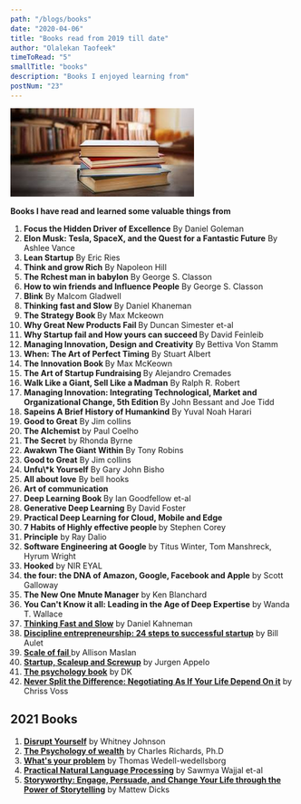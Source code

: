 ```yaml
---
path: "/blogs/books"
date: "2020-04-06"
title: "Books read from 2019 till date"
author: "Olalekan Taofeek"
timeToRead: "5"
smallTitle: "books"
description: "Books I enjoyed learning from"
postNum: "23"
---
```


<img src="./cover_23.jpg"/>
<br/>

**Books I have read and learned some valuable things from**

<ol>
<li> <strong>Focus the Hidden Driver of Excellence</strong> By Daniel Goleman </li>
<li> <strong>Elon Musk: Tesla, SpaceX, and the Quest for a Fantastic Future</strong> By Ashlee Vance
<li> <strong>Lean Startup</strong> By Eric Ries
<li> <strong>Think and grow Rich</strong> By Napoleon Hill
<li>  <strong>The Rchest man in babylon</strong> By George S. Classon
<li>  <strong>How to win friends and Influence People</strong> By George S. Classon
<li>  <strong>Blink</strong> By Malcom Gladwell
<li>  <strong>Thinking fast and Slow</strong> By Daniel Khaneman
<li>  <strong>The Strategy Book </strong> By Max Mckeown
<li>  <strong> Why Great New Products Fail </strong> By Duncan Simester et-al
<li> <strong> Why Startup fail and How yours can succeed </strong> By David Feinleib
<li>  <strong> Managing Innovation, Design and Creativity</strong> By Bettiva Von Stamm
<li> <strong>When: The Art of Perfect Timing</strong> By Stuart Albert
<li>  <strong>The Innovation Book </strong> By Max McKeown
<li>  <strong> The Art of Startup Fundraising </strong> By Alejandro Cremades
<li>  <strong>Walk Like a Giant, Sell Like a Madman</strong> By Ralph R. Robert
<li>  <strong>Managing Innovation: Integrating Technological, Market and Organizational Change, 5th Edition </strong> By John Bessant and Joe Tidd
<li>  <strong>Sapeins A Brief History of Humankind</strong> By Yuval Noah Harari
<li>  <strong> Good to Great</strong> By Jim collins
<li> <strong>The Alchemist</strong> by Paul Coelho
<li> <strong>The Secret</strong> by Rhonda Byrne
<li>  <strong> Awakwn The Giant Within</strong> By Tony Robins
<li>  <strong> Good to Great</strong> By Jim collins
<li>  <strong> Unfu\*k Yourself</strong> By Gary John Bisho
<li> <strong> All about love</strong> By bell hooks
<li>  <strong>Art of communication</strong>
<li>  <strong>Deep Learning Book </strong> By Ian Goodfellow et-al
<li>  <strong>Generative Deep Learning</strong> By David Foster
<li>  <strong> Practical Deep Learning for Cloud, Mobile and Edge</strong>
<li>  <strong>7 Habits of Highly effective people </strong> by Stephen Corey
<li>  <strong>Principle</strong> by Ray Dalio
<li>  <strong>Software Engineering at Google</strong> by Titus Winter, Tom Manshreck, Hyrum Wright
<li> <strong>Hooked</strong> by NIR EYAL
<li> <strong>the four: the DNA of Amazon, Google, Facebook and Apple</strong> by Scott Galloway
<li>  <strong>The New One Mnute Manager</strong> by Ken Blanchard
<li>  <strong>You Can't Know it all: Leading in the Age of Deep Expertise</strong> by Wanda T. Wallace
<li>  <a href=""><strong>Thinking Fast and Slow</a></strong> by Daniel Kahneman
<li> <a href=""><strong>Discipline entrepreneurship: 24 steps to successful startup</a></strong> by Bill Aulet
<li>  <a href=""><strong>Scale of fail </a></strong> by Allison Maslan
<li>  <a href=""><strong>Startup, Scaleup and Screwup</a></strong> by Jurgen Appelo
<li>  <a href=""><strong>The psychology book</a></strong> by DK
<li>  <a href=""><strong>Never Split the Difference: Negotiating As If Your Life Depend On it</a></strong> by Chriss Voss
</ol>

## 2021 Books

<ol>
<li> <a href="https://www.linkedin.com/posts/olalekan-taofeek_books-book-activity-6752924026739445761-Nc2J/"><strong>Disrupt Yourself</a></strong> by Whitney Johnson
  <strong></strong>
<li> <a href="https://www.linkedin.com/posts/olalekan-taofeek_personaldevelopment-wealthcreation-motivation-activity-6760864788500279296-rMX1/"><strong>The Psychology of wealth</a></strong> by Charles Richards, Ph.D
  <strong></strong>
<li> <a href="https://www.linkedin.com/posts/olalekan-taofeek_creativity-problemsolving-innovation-activity-6758705576739430400-iJ3l/"><strong>What's your problem</a></strong> by Thomas Wedell-wedellsborg
<li> <a href="https://www.linkedin.com/posts/olalekan-taofeek_artificialintelligence-naturallanguageprocessing-activity-6754495021443022848-Bb6s"><strong>Practical Natural Language Processing</a></strong> by Sawmya Wajjal et-al
<li> <a href=""><strong>Storyworthy: Engage, Persuade, and Change Your Life through the Power of Storytelling</a></strong> by Mattew Dicks
  <strong></strong>
</ol>
